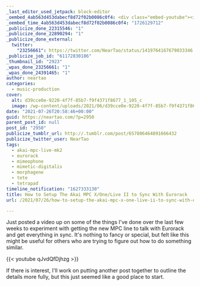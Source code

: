 ```yaml
---
_last_editor_used_jetpack: block-editor
_oembed_4ab563d453dabecf8d72f02b0086c0f4: <div class="embed-youtube"><iframe title="How to Setup Akai MPC Firmware 2.10 to Sync With Eurorack" width="750" height="422" src="https://www.youtube.com/embed/qJvdQfDjhzg?feature=oembed" frameborder="0" allow="accelerometer; autoplay; clipboard-write; encrypted-media; gyroscope; picture-in-picture; web-share" referrerpolicy="strict-origin-when-cross-origin" allowfullscreen></iframe></div>
_oembed_time_4ab563d453dabecf8d72f02b0086c0f4: "1726129712"
_publicize_done_22315546: "1"
_publicize_done_22890294: "1"
_publicize_done_external:
  twitter:
    "23256661": https://twitter.com/NearTao/status/1419764167679033346
_publicize_job_id: "61172830186"
_thumbnail_id: "2923"
_wpas_done_23256661: "1"
_wpas_done_24391465: "1"
author: neartao
categories:
  - music-production
cover:
  alt: d39cce0e-9220-4f7f-85b7-f9f4371f8677_1_105_c
  image: /wp-content/uploads/2021/06/d39cce0e-9220-4f7f-85b7-f9f4371f8677_1_105_c.jpeg
date: "2021-07-26T20:58:46+00:00"
guid: https://neartao.com/?p=2950
parent_post_id: null
post_id: "2950"
publicize_tumblr_url: http://.tumblr.com/post/657806464891666432
publicize_twitter_user: NearTao
tags:
  - akai-mpc-live-mk2
  - eurorack
  - mimeophone
  - mimetic-digitalis
  - morphagene
  - tete
  - tetrapad
timeline_notification: "1627333130"
title: How to Setup The Akai MPC X/One/Live II to Sync With Eurorack
url: /2021/07/26/how-to-setup-the-akai-mpc-x-one-live-ii-to-sync-with-eurorack/

---
```

Just posted a video up on some of the things I've done over the last few weeks to experiment with getting the new MPC line to talk with Eurorack and get everything in sync. It's nothing to fancy or special, but felt like this might be useful for others who are trying to figure out how to do something similar.

{{< youtube qJvdQfDjhzg >}}

If there is interest, I'll work on putting another post together to outline the details more fully, but this just seemed like a good place to start.
